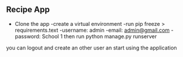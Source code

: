 ## Recipe App
- Clone the app
-create a virtual environment
-run pip freeze > requirements.text
-username: admin 
-email: admin@gmail.com 
-password: School 1
then run python manage.py runserver

you can logout and create an other user an start using the application 